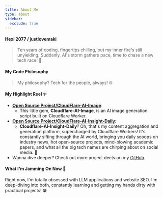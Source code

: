 ```yaml
---
title: About Me
type: about
sidebar:
  exclude: true
---
```

#### Hexi 2077 / justlovemaki

> Ten years of coding, fingertips chilling, but my inner fire's still unyielding.
> Suddenly, AI's storm gathers pace, time to chase a new tech race! 🚀

#### My Code Philosophy

> My philosophy? Tech for the people, always! 🌐

#### My Highlight Reel ✨

*   **[Open Source Project/CloudFlare-AI-Image](https://github.com/justlovemaki/CloudFlare-AI-Image)**:
    *   This little gem, **Cloudflare-AI-Image**, is an AI image generation script built on Cloudflare Worker.
*   **[Open Source Project/CloudFlare-AI-Insight-Daily](https://github.com/justlovemaki/CloudFlare-AI-Insight-Daily)**:
    *   **Cloudflare-AI-Insight-Daily**? Oh, that's my content aggregation and generation platform, supercharged by Cloudflare Workers! It's constantly sifting through the AI world, bringing you daily scoops on industry news, hot open-source projects, mind-blowing academic papers, and what all the big tech names are chirping about on social media. 🧠
*   Wanna dive deeper? Check out more project deets on my [GitHub](https://github.com/justlovemaki).

#### What I'm Jamming On Now 🌱

Right now, I'm totally obsessed with LLM applications and website SEO. I'm deep-diving into both, constantly learning and getting my hands dirty with practical projects! 🛠️